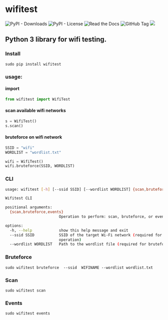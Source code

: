 # wifitest

![PyPI - Downloads](https://img.shields.io/pypi/dm/wifitest)
![PyPI - License](https://img.shields.io/pypi/l/wifitest)
![Read the Docs](https://img.shields.io/readthedocs/wifitest)
![GitHub Tag](https://img.shields.io/github/v/tag/JuanBindez/wifitest?include_prereleases)
<a href="https://pypi.org/project/wifitest/"><img src="https://img.shields.io/pypi/v/wifitest" /></a>

## Python 3 library for wifi testing.

### Install

    sudo pip install wifitest


### usage:

#### import

```python
from wifitest import WifiTest
```
#### scan available wifi networks

```python
s = WifiTest()
s.scan()
```
#### bruteforce on wifi network

```python
SSID = "wifi"
WORDLIST = "wordlist.txt"

wifi = WifiTest()
wifi.bruteforce(SSID, WORDLIST)

```

### CLI

```bash
usage: wifitest [-h] [--ssid SSID] [--wordlist WORDLIST] {scan,bruteforce,events}

Wifitest CLI

positional arguments:
  {scan,bruteforce,events}
                        Operation to perform: scan, bruteforce, or events

options:
  -h, --help            show this help message and exit
  --ssid SSID           SSID of the target Wi-Fi network (required for bruteforce
                        operation)
  --wordlist WORDLIST   Path to the wordlist file (required for bruteforce operation)
```

### Bruteforce

    sudo wifitest bruteforce  --ssid  WIFINAME --wordlist wordlist.txt


### Scan

    sudo wifitest scan

### Events

    sudo wifitest events
